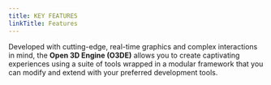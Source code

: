 ```yaml
---
title: KEY FEATURES
linkTitle: Features
--- 
```

Developed with cutting-edge, real-time graphics and complex interactions in mind, the **Open 3D Engine (O3DE)** allows you to create captivating experiences using a suite of tools wrapped in a modular framework that you can modify and extend with your preferred development tools.

